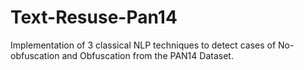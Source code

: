 # Text-Resuse-Pan14
Implementation of 3 classical NLP techniques to detect cases of No-obfuscation and Obfuscation from the PAN14 Dataset.
